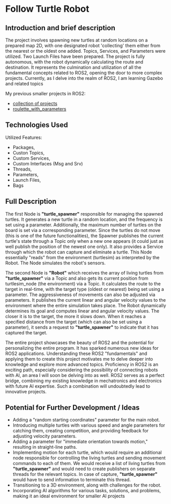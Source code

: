 # Follow Turtle Robot
## Introduction and brief description
The project involves spawning new turtles at random locations on a prepared map 2D, with one designated robot 'collecting' them either from the nearest or the oldest one added. Topics, Services, and Parameters were utilized. Two Launch Files have been prepared. The project is fully autonomous, with the robot dynamically calculating the route and destination. It represents the culmination and utilization of all the fundamental concepts related to ROS2, opening the door to more complex projects. Currently, as I delve into the realm of ROS2, I am learning Gazebo and related topics

My previous smaller projects in ROS2:
- [collection of projects](https://github.com/Mateoswiatek/ROS2_other_small_projects)
- [roulette_with_parameters](https://github.com/Mateoswiatek/ROS2_roulette_with_parameters_and_server)

## Technologies Used

Utilized Features:
- Packages,
- Custon Topics,
- Custom Services,
- Custom Interfaces (Msg and Srv)
- Threads,
- Parameters,
- Launch Files,
- Bags

## Full Description
The first Node is **"turtle_spawner"** responsible for managing the spawned turtles. It generates a new turtle in a random location, and the frequency is set using a parameter. Additionally, the maximum number of turtles on the board is set via a corresponding parameter. Since the turtles do not move (this is one of the future functionalities), the Spawner publishes the current turtle's state through a Topic only when a new one appears (it could just as well publish the position of the newest one only). It also provides a Service through which the robot can capture and eliminate a turtle. This Node essentially "reads" from the environment (turtlesim) as interpreted by the Robot. The Node simulates the robot's sensors.

The second Node is **"Robot"** which receives the array of living turtles from **"turtle_spawner"** via a Topic and also gets its current position from turtlesim_node (the environment) via a Topic. It calculates the route to the target in real-time, with the target type (oldest or nearest) being set using a parameter. The aggressiveness of movements can also be adjusted via parameters. It publishes the current linear and angular velocity values to the environment where the entire simulation takes place. The Robot dynamically determines its goal and computes linear and angular velocity values. The closer it is to the target, the more it slows down. When it reaches a specified distance from the target (which can also be set using a parameter), it sends a request to **"turtle_spawner"** to indicate that it has captured the target.

The entire project showcases the beauty of ROS2 and the potential for personalizing the entire program. It has sparked numerous new ideas for ROS2 applications. Understanding these ROS2 "fundamentals" and applying them to create this project motivates me to delve deeper into knowledge and explore more advanced topics. Proficiency in ROS2 is an exciting path, especially considering the possibility of connecting robots with AI, an area I will soon be delving into as well. ROS2 serves as a perfect bridge, combining my existing knowledge in mechatronics and electronics with future AI expertise. Such a combination will undoubtedly lead to innovative projects.


## Potential for Further Development / Ideas 
- Adding a "random starting coordinates" parameter for the main robot.
- Introducing multiple turtles with various speed and angle parameters for catching them, creating competition, and providing feedback for adjusting velocity parameters.
- Adding a parameter for "immediate orientation towards motion," resulting in straight-line paths.
- Implementing motion for each turtle, which would require an additional node responsible for controlling the living turtles and sending movement commands to each of them. We would receive a list of living turtles from **"turtle_spawner"** and would need to create publishers on separate threads for the relevant topics. In case of capture, **"turtle_spawner"** would have to send information to terminate this thread.
- Transitioning to a 3D environment, along with challenges for the robot.
- Incorporating AI algorithms for various tasks, solutions, and problems, making it an ideal environment for smaller AI projects
